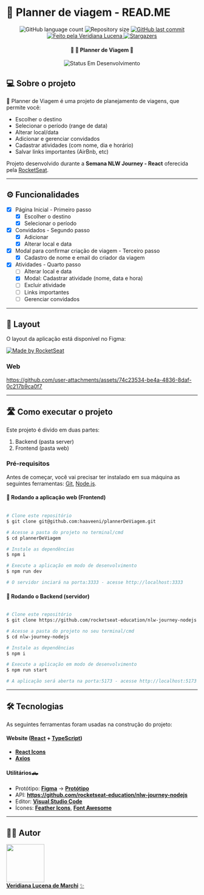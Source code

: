 # 📅 Planner de viagem - READ.ME

<p align="center">
  <img alt="GitHub language count" src="https://img.shields.io/github/languages/count/haaveeni/plannerDeViagem?color=%2304D361">

  <img alt="Repository size" src="https://img.shields.io/github/repo-size/haaveeni/plannerDeViagem">
  
  <a href="https://github.com/haaveeni/plannerDeViagem/commits/main">
    <img alt="GitHub last commit" src="https://img.shields.io/github/last-commit/haaveeni/plannerDeViagem">
  </a>
  
   <a href="">
    <img alt="Feito pela Veridiana Lucena" src="https://img.shields.io/badge/feito-por%20Veridiana%20Lucena-D818A5">
   </a>
   
   <a href="https://github.com/haaveeni/plannerDeViagem/stargazers">
    <img alt="Stargazers" src="https://img.shields.io/github/stars/haaveeni/plannerDeViagem?style=social">
  </a>

<h4 align="center"> 
	🚧 📅 Planner de Viagem 🚧
</h4>

<p align="center">
	<img alt="Status Em Desenvolvimento" src="https://img.shields.io/badge/STATUS-EM%20DESENVOLVIMENTO-green">
<!-- 	<img alt="Status Concluído" src="https://img.shields.io/badge/STATUS-CONCLU%C3%8DDO-brightgreen"> -->
</p>

## 💻 Sobre o projeto

📅 Planner de Viagem é uma projeto de planejamento de viagens, que permite você:
<ul>
  <li>Escolher o destino</li>
  <li>Selecionar o período (range de data)</li>
  <li>Alterar local/data</li>
  <li>Adicionar e gerenciar convidados</li>
  <li>Cadastrar atividades (com nome, dia e horário) </li>
  <li>Salvar links importantes (AirBnb, etc)</li>
</ul>


Projeto desenvolvido durante a **Semana NLW Journey - React** oferecida pela [RocketSeat](https://app.rocketseat.com.br/).

---

## ⚙️ Funcionalidades

- [x] Página Inicial - Primeiro passo
  - [x] Escolher o destino
  - [x] Selecionar o período
     
- [x] Convidados - Segundo passo
  - [x] Adicionar
  - [x] Alterar local e data
     
- [x] Modal para confirmar criação de viagem - Terceiro passo
  - [x] Cadastro de nome e email do criador da viagem

- [x] Atividades - Quarto passo
  - [ ] Alterar local e data
  - [x] Modal: Cadastrar atividade (nome, data e hora)
  - [ ] Excluir atividade
  - [ ] Links importantes
  - [ ] Gerenciar convidados

---

## 🎨 Layout

O layout da aplicação está disponível no Figma:

<a target="_blank" href="https://www.figma.com/design/SQW4NRm7ewO1F9SCmToIPj/NLW-Journey-%E2%80%A2-Planejador-de-viagem-(Community)?node-id=3-376&t=ShKQPkUxITMikXsj-0">
  <img alt="Made by RocketSeat" src="https://img.shields.io/badge/Acessar%20Layout%20-Figma-%2304D361">
</a>

### Web

https://github.com/user-attachments/assets/74c23534-be4a-4836-8daf-0c217b9ca0f7

---

## 🛣️ Como executar o projeto

Este projeto é divido em duas partes:
1. Backend (pasta server) 
2. Frontend (pasta web)

### Pré-requisitos

Antes de começar, você vai precisar ter instalado em sua máquina as seguintes ferramentas:
[Git](https://git-scm.com), [Node.js](https://nodejs.org/en/). 


#### 🧭 Rodando a aplicação web (Frontend)


```bash

# Clone este repositório
$ git clone git@github.com:haaveeni/plannerDeViagem.git

# Acesse a pasta do projeto no terminal/cmd
$ cd plannerDeViagem

# Instale as dependências
$ npm i

# Execute a aplicação em modo de desenvolvimento
$ npm run dev

# O servidor inciará na porta:3333 - acesse http://localhost:3333 

```

#### 🎲 Rodando o Backend (servidor)

```bash

# Clone este repositório
$ git clone https://github.com/rocketseat-education/nlw-journey-nodejs.git

# Acesse a pasta do projeto no seu terminal/cmd
$ cd nlw-journey-nodejs

# Instale as dependências
$ npm i

# Execute a aplicação em modo de desenvolvimento
$ npm run start

# A aplicação será aberta na porta:5173 - acesse http://localhost:5173

```

---

## 🛠 Tecnologias

As seguintes ferramentas foram usadas na construção do projeto:

#### **Website**  ([React](https://reactjs.org/)  +  [TypeScript](https://www.typescriptlang.org/))

-   **[React Icons](https://react-icons.github.io/react-icons/)**
-   **[Axios](https://github.com/axios/axios)**


#### **Utilitários**🛻

-   Protótipo:  **[Figma](https://www.figma.com/)**  →  **[Protótipo](https://www.figma.com/design/SQW4NRm7ewO1F9SCmToIPj/NLW-Journey-%E2%80%A2-Planejador-de-viagem-(Community)?node-id=3-376&t=ShKQPkUxITMikXsj-0)**
-   API:  **https://github.com/rocketseat-education/nlw-journey-nodejs**
-   Editor:  **[Visual Studio Code](https://code.visualstudio.com/)**
-   Ícones:  **[Feather Icons](https://feathericons.com/)**,  **[Font Awesome](https://fontawesome.com/)**

---

## 🧙‍♂️ Autor

<a href="https://www.linkedin.com/in/veridiana-lucena/">
 <img src="https://media.licdn.com/dms/image/D4D03AQE7TU2xzZdMtQ/profile-displayphoto-shrink_200_200/0/1715875083059?e=1727308800&v=beta&t=IMNulLJ8nfCxPci-BR6WRLSwNtphIVhohpEqlGyt9QI" width="100px;" alt=""/>
 <br />
 <b>Veridiana Lucena de Marchi</b></a> <a href="" title="">✨</a>
 <br />

